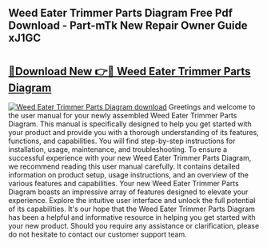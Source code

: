 ## Weed Eater Trimmer Parts Diagram Free Pdf Download - Part-mTk New Repair Owner Guide xJ1GC

# <h2><a href="http://dfqffa.blite.top/?on=Weed+Eater+Trimmer+Parts+Diagram">🔗Download New 👉🔴 Weed Eater Trimmer Parts Diagram</a></h2>

[![Weed Eater Trimmer Parts Diagram download](https://i.imgur.com/lujVjoI.png)](http://dfqffa.blite.top/?on=Weed+Eater+Trimmer+Parts+Diagram)
Greetings and welcome to the user manual for your newly assembled Weed Eater Trimmer Parts Diagram. This manual is specifically designed to help you get started with your product and provide you with a thorough understanding of its features, functions, and capabilities. You will find step-by-step instructions for installation, usage, maintenance, and troubleshooting. To ensure a successful experience with your new Weed Eater Trimmer Parts Diagram, we recommend reading this user manual carefully. It contains detailed information on product setup, usage instructions, and an overview of the various features and capabilities. Your new Weed Eater Trimmer Parts Diagram boasts an impressive array of features designed to elevate your experience. Explore the intuitive user interface and unlock the full potential of its capabilities. It's our hope that the Weed Eater Trimmer Parts Diagram has been a helpful and informative resource in helping you get started with your new product. Should you require any assistance or clarification, please do not hesitate to contact our customer support team.
